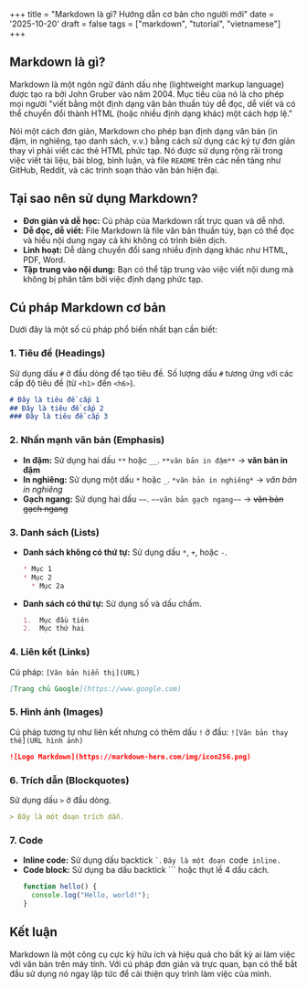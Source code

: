 +++
title = "Markdown là gì? Hướng dẫn cơ bản cho người mới"
date = '2025-10-20'
draft = false
tags = ["markdown", "tutorial", "vietnamese"]
+++

## Markdown là gì?

Markdown là một ngôn ngữ đánh dấu nhẹ (lightweight markup language) được tạo ra bởi John Gruber vào năm 2004. Mục tiêu của nó là cho phép mọi người "viết bằng một định dạng văn bản thuần túy dễ đọc, dễ viết và có thể chuyển đổi thành HTML (hoặc nhiều định dạng khác) một cách hợp lệ."

Nói một cách đơn giản, Markdown cho phép bạn định dạng văn bản (in đậm, in nghiêng, tạo danh sách, v.v.) bằng cách sử dụng các ký tự đơn giản thay vì phải viết các thẻ HTML phức tạp. Nó được sử dụng rộng rãi trong việc viết tài liệu, bài blog, bình luận, và file `README` trên các nền tảng như GitHub, Reddit, và các trình soạn thảo văn bản hiện đại.

## Tại sao nên sử dụng Markdown?

*   **Đơn giản và dễ học:** Cú pháp của Markdown rất trực quan và dễ nhớ.
*   **Dễ đọc, dễ viết:** File Markdown là file văn bản thuần túy, bạn có thể đọc và hiểu nội dung ngay cả khi không có trình biên dịch.
*   **Linh hoạt:** Dễ dàng chuyển đổi sang nhiều định dạng khác như HTML, PDF, Word.
*   **Tập trung vào nội dung:** Bạn có thể tập trung vào việc viết nội dung mà không bị phân tâm bởi việc định dạng phức tạp.

## Cú pháp Markdown cơ bản

Dưới đây là một số cú pháp phổ biến nhất bạn cần biết:

### 1. Tiêu đề (Headings)

Sử dụng dấu `#` ở đầu dòng để tạo tiêu đề. Số lượng dấu `#` tương ứng với các cấp độ tiêu đề (từ `<h1>` đến `<h6>`).

```markdown
# Đây là tiêu đề cấp 1
## Đây là tiêu đề cấp 2
### Đây là tiêu đề cấp 3
```

### 2. Nhấn mạnh văn bản (Emphasis)

*   **In đậm:** Sử dụng hai dấu `**` hoặc `__`.
    `**văn bản in đậm**` → **văn bản in đậm**
*   **In nghiêng:** Sử dụng một dấu `*` hoặc `_`.
    `*văn bản in nghiêng*` → *văn bản in nghiêng*
*   **Gạch ngang:** Sử dụng hai dấu `~~`.
    `~~văn bản gạch ngang~~` → ~~văn bản gạch ngang~~

### 3. Danh sách (Lists)

*   **Danh sách không có thứ tự:** Sử dụng dấu `*`, `+`, hoặc `-`.
    ```markdown
    * Mục 1
    * Mục 2
      * Mục 2a
    ```
*   **Danh sách có thứ tự:** Sử dụng số và dấu chấm.
    ```markdown
    1.  Mục đầu tiên
    2.  Mục thứ hai
    ```

### 4. Liên kết (Links)

Cú pháp: `[Văn bản hiển thị](URL)`

```markdown
[Trang chủ Google](https://www.google.com)
```

### 5. Hình ảnh (Images)

Cú pháp tương tự như liên kết nhưng có thêm dấu `!` ở đầu: `![Văn bản thay thế](URL hình ảnh)`

```markdown
![Logo Markdown](https://markdown-here.com/img/icon256.png)
```

### 6. Trích dẫn (Blockquotes)

Sử dụng dấu `>` ở đầu dòng.

```markdown
> Đây là một đoạn trích dẫn.
```

### 7. Code

*   **Inline code:** Sử dụng dấu backtick `` ` ``.
    `Đây là một đoạn `code` inline.`
*   **Code block:** Sử dụng ba dấu backtick ``` hoặc thụt lề 4 dấu cách.
    ```javascript
    function hello() {
      console.log("Hello, world!");
    }
    ```

## Kết luận

Markdown là một công cụ cực kỳ hữu ích và hiệu quả cho bất kỳ ai làm việc với văn bản trên máy tính. Với cú pháp đơn giản và trực quan, bạn có thể bắt đầu sử dụng nó ngay lập tức để cải thiện quy trình làm việc của mình.
